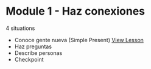 # Module 1 - Haz conexiones 
4 situations
- Conoce gente nueva (Simple Present) [View Lesson](https://github.com/jenneracostadiaz/course-english/blob/main/Elementary/Module%201/2.-%20Simple%20Present.md)
- Haz preguntas
- Describe personas
- Checkpoint
